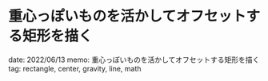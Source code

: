 # 重心っぽいものを活かしてオフセットする矩形を描く

date: 2022/06/13
memo: 重心っぽいものを活かしてオフセットする矩形を描く
tag: rectangle, center, gravity, line, math
